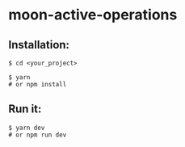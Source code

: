 # moon-active-operations


## Installation:

```
$ cd <your_project>

$ yarn
# or npm install
```
## Run it:

```
$ yarn dev
# or npm run dev
```

